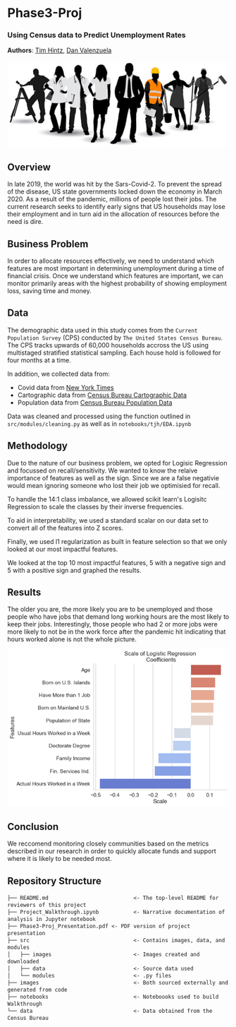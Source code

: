 # Phase3-Proj

### Using Census data to Predict Unemployment Rates


**Authors**: [Tim Hintz](mailto:tjhintz@gmail.com), [Dan Valenzuela](mailto:danvalen1@gmail.com)

![img](./images/employment.jpg)

## Overview

In late 2019, the world was hit by the Sars-Covid-2. To prevent the spread of the disease, US state governments locked down the economy in March 2020. As a result of the pandemic, millions of people lost their jobs. The current research seeks to identify early signs that US households may lose their employment and in turn aid in the allocation of resources before the need is dire.

## Business Problem

In order to allocate resources effectively, we need to understand which features are most important in determining unemployment during a time of financial crisis. Once we understand which features are important, we can monitor primarily areas with the highest probability of showing employment loss, saving time and money. 


## Data

The demographic data used in this study comes from the `Current Population Survey` (CPS) conducted by `The United States Census Bureau`. The CPS tracks upwards of 60,000 households accross the US using multistaged stratified statistical sampling. Each house hold is followed for four months at a time.

In addition, we collected data from:
- Covid data from [New York Times](https://github.com/nytimes/covid-19-data)
- Cartographic data from [Census Bureau Cartographic Data](https://www.census.gov/geographies/mapping-files/time-series/geo/carto-boundary-file.html)
- Population data from [Census Bureau Population Data](https://www.census.gov/data/tables/time-series/demo/popest/2010s-state-total.html#par_textimage)

Data was cleaned and processed using the function outlined in `src/modules/cleaning.py` as well as in `notebooks/tjh/EDA.ipynb`

## Methodology

Due to the nature of our business problem, we opted for Logisic Regression and focussed on recall/sensitivity. We wanted to know the relaive importance of features as well as the sign. Since we are a false negativie would mean ignoring someone who lost their job we optimisied for recall.

To handle the 14:1 class imbalance, we allowed scikit learn's Logisitc Regression to scale the classes by their inverse frequencies. 

To aid in interpretability, we used a standard scalar on our data set to convert all of the features into Z scores. 

Finally, we used l1 regularization as built in feature selection so that we only looked at our most impactful features.

We looked at the top 10 most impactful features, 5 with a negative sign and 5 with a positive sign and graphed the results.

## Results

The older you are, the more likely you are to be unemployed and those people who have jobs that demand long working hours are the most likely to keep their jobs. Interestingly, those people who had 2 or more jobs were more likely to not be in the work force after the pandemic hit indicating that hours worked alone is not the whole picture.

![img](./src/images/Coeffs.png)


## Conclusion

We reccomend monitoring closely communities based on the metrics described in our research in order to quickly allocate funds and support where it is likely to be needed most.

## Repository Structure

```
├── README.md                           <- The top-level README for reviewers of this project
├── Project_Walkthrough.ipynb           <- Narrative documentation of analysis in Jupyter notebook
├── Phase3-Proj_Presentation.pdf <- PDF version of project presentation
├── src                                 <- Contains images, data, and modules
│   ├── images                          <- Images created and downloaded
│   ├── data                            <- Source data used
│   └── modules                         <- .py files
├── images                              <- Both sourced externally and generated from code
├── notebooks                           <- Noteboooks used to build Walkthrough
└── data                                <- Data obtained from the Census Bureau
```



